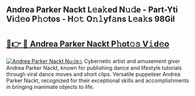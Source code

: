 ## Andrea Parker Nackt L𝚎a𝚔ed N𝚞𝚍e - Part-Yti Vi𝚍𝚎o P𝚑𝚘tos - H𝚘𝚝 O𝚗𝚕yf𝚊ns L𝚎a𝚔s 98Gil

# <h2><a href="http://kf2438f.oniu.top/?m=Andrea+Parker+Nackt">🔗👉 🔴 Andrea Parker Nackt P𝚑ot𝚘𝚜 V𝚒d𝚎o</a></h2>

[![Andrea Parker Nackt Nu𝚍e𝚜](https://i.imgur.com/0qMVB7G.gif)](http://kf2438f.oniu.top/?m=Andrea+Parker+Nackt)
Cybernetic artist and amusement giver Andrea Parker Nackt, known for publishing dance and lifestyle tutorials through viral dance moves and short clips. Versatile puppeteer Andrea Parker Nackt, recognized for their exceptional skills and accomplishments in bringing inanimate objects to life.  
